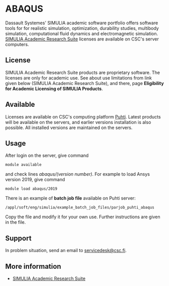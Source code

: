 # ABAQUS

Dassault Systemes' SIMULIA academic software portfolio offers software tools for for realistic simulation, optimization, durability studies, multibody simulation, computational fluid dynamics and electromagnetic simulation. [SIMULIA Academic Research Suite](https://www.3ds.com/products-services/simulia/academia/) licenses are available on CSC's server computers. 

## License

SIMULIA Academic Research Suite products are proprietary software. The licenses are only for academic use.  See about use limitations from link given below (SIMULIA Academic Research Suite), and there, page **Eligibility for Academic Licensing of SIMULIA Products**.


## Available

Licenses are available on CSC's computing platform [Puhti](https://research.csc.fi/csc-s-servers).  Latest products will be available on the servers, and earlier versions installation is also possible.  All installed versions are maintained on the servers.

## Usage

After login on the server, give command

    module available

and check lines *abaqus/(version number)*. For example to load Ansys version 2019, give command

    module load abaqus/2019

There is an example of **batch job file** available on Puhti server:

    /appl/soft/eng/simulia/example_batch_job_files/parjob_puhti_abaqus

Copy the file and modify it for your own use. Further instructions are given in the file.

## Support

In problem situation, send an email to servicedesk@csc.fi.

## More information

* [SIMULIA Academic Research Suite](https://www.3ds.com/products-services/simulia/academia/)

